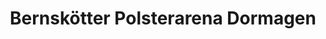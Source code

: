 ---
title: "Bernskötter Polsterarena Dormagen"
url: /dormagen/bernskoetter-polsterarena-dormagen/
shop: Möbel
---